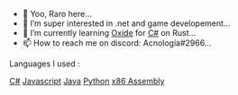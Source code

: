 - 👋 Yoo, Raro here...
- 👀 I’m super interested in .net and game developement...
- 🌱 I’m currently learning [Oxide](https://umod.org/documentation) for [C#](https://docs.microsoft.com/en-us/dotnet/csharp/) on Rust...
- 📫 How to reach me on discord: Acnologia#2966...


Languages I used : 

[C#](https://docs.microsoft.com/en-us/dotnet/csharp/)
[Javascript](https://developer.mozilla.org/en-US/docs/Web/JavaScript)
[Java](https://docs.oracle.com/en/java/)
[Python](https://docs.python.org/3/)
[x86 Assembly](https://docs.oracle.com/cd/E19253-01/817-5477/817-5477.pdf)

<!---
RaroX0/RaroX0 is a ✨ special ✨ repository because its `README.md` (this file) appears on your GitHub profile.
You can click the Preview link to take a look at your changes.
--->
